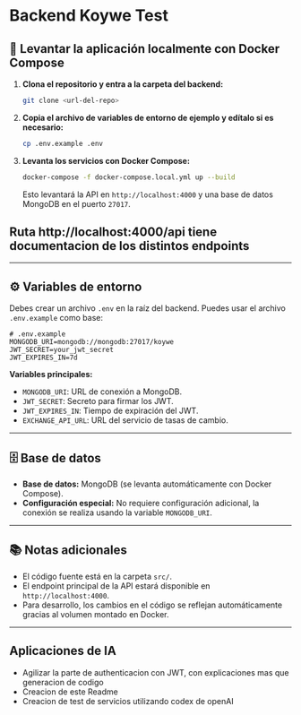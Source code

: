 # Backend Koywe Test

## 🚀 Levantar la aplicación localmente con Docker Compose

1. **Clona el repositorio y entra a la carpeta del backend:**
   ```bash
   git clone <url-del-repo>
   ```

2. **Copia el archivo de variables de entorno de ejemplo y edítalo si es necesario:**
   ```bash
   cp .env.example .env
   ```

3. **Levanta los servicios con Docker Compose:**
   ```bash
   docker-compose -f docker-compose.local.yml up --build
   ```
   Esto levantará la API en `http://localhost:4000` y una base de datos MongoDB en el puerto `27017`.

## Ruta http://localhost:4000/api tiene documentacion de los distintos endpoints

---

## ⚙️ Variables de entorno

Debes crear un archivo `.env` en la raíz del backend. Puedes usar el archivo `.env.example` como base:

```env
# .env.example
MONGODB_URI=mongodb://mongodb:27017/koywe
JWT_SECRET=your_jwt_secret
JWT_EXPIRES_IN=7d
```

**Variables principales:**
- `MONGODB_URI`: URL de conexión a MongoDB.
- `JWT_SECRET`: Secreto para firmar los JWT.
- `JWT_EXPIRES_IN`: Tiempo de expiración del JWT.
- `EXCHANGE_API_URL`: URL del servicio de tasas de cambio.

---

## 🗄️ Base de datos

- **Base de datos:** MongoDB (se levanta automáticamente con Docker Compose).
- **Configuración especial:** No requiere configuración adicional, la conexión se realiza usando la variable `MONGODB_URI`.

---

## 📚 Notas adicionales

- El código fuente está en la carpeta `src/`.
- El endpoint principal de la API estará disponible en `http://localhost:4000`.
- Para desarrollo, los cambios en el código se reflejan automáticamente gracias al volumen montado en Docker.

---

## Aplicaciones de IA

- Agilizar la parte de authenticacion con JWT, con explicaciones mas que generacion de codigo
- Creacion de este Readme
- Creacion de test de servicios utilizando codex de openAI